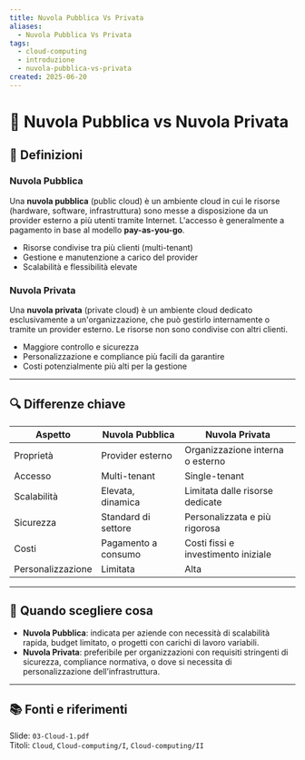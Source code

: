 ```yaml
---
title: Nuvola Pubblica Vs Privata
aliases:
  - Nuvola Pubblica Vs Privata
tags:
  - cloud-computing
  - introduzione
  - nuvola-pubblica-vs-privata
created: 2025-06-20
---
```

# 🔄 Nuvola Pubblica vs Nuvola Privata

## 📘 Definizioni

### Nuvola Pubblica
Una **nuvola pubblica** (public cloud) è un ambiente cloud in cui le risorse (hardware, software, infrastruttura) sono messe a disposizione da un provider esterno a più utenti tramite Internet. L'accesso è generalmente a pagamento in base al modello **pay-as-you-go**.

- Risorse condivise tra più clienti (multi-tenant)
- Gestione e manutenzione a carico del provider
- Scalabilità e flessibilità elevate

### Nuvola Privata
Una **nuvola privata** (private cloud) è un ambiente cloud dedicato esclusivamente a un'organizzazione, che può gestirlo internamente o tramite un provider esterno. Le risorse non sono condivise con altri clienti.

- Maggiore controllo e sicurezza
- Personalizzazione e compliance più facili da garantire
- Costi potenzialmente più alti per la gestione

---

## 🔍 Differenze chiave

| Aspetto               | Nuvola Pubblica             | Nuvola Privata             |
|-----------------------|-----------------------------|----------------------------|
| Proprietà             | Provider esterno             | Organizzazione interna o esterno |
| Accesso               | Multi-tenant                 | Single-tenant               |
| Scalabilità           | Elevata, dinamica            | Limitata dalle risorse dedicate |
| Sicurezza             | Standard di settore          | Personalizzata e più rigorosa |
| Costi                 | Pagamento a consumo          | Costi fissi e investimento iniziale |
| Personalizzazione     | Limitata                     | Alta                        |

---

## 🧭 Quando scegliere cosa

- **Nuvola Pubblica**: indicata per aziende con necessità di scalabilità rapida, budget limitato, o progetti con carichi di lavoro variabili.
- **Nuvola Privata**: preferibile per organizzazioni con requisiti stringenti di sicurezza, compliance normativa, o dove si necessita di personalizzazione dell’infrastruttura.

---

## 📚 Fonti e riferimenti  
Slide: `03-Cloud-1.pdf`  
Titoli: `Cloud`, `Cloud-computing/I`, `Cloud-computing/II`  
